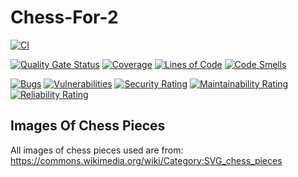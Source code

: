 # Chess-For-2

[![CI](https://github.com/Raboro/chess-for-2/actions/workflows/ci.yml/badge.svg)](https://github.com/Raboro/chess-for-2/actions/workflows/ci.yml)

[![Quality Gate Status](https://sonarcloud.io/api/project_badges/measure?project=Raboro_chess-for-2&metric=alert_status)](https://sonarcloud.io/summary/new_code?id=Raboro_chess-for-2)
[![Coverage](https://sonarcloud.io/api/project_badges/measure?project=Raboro_chess-for-2&metric=coverage)](https://sonarcloud.io/summary/new_code?id=Raboro_chess-for-2)
[![Lines of Code](https://sonarcloud.io/api/project_badges/measure?project=Raboro_chess-for-2&metric=ncloc)](https://sonarcloud.io/summary/new_code?id=Raboro_chess-for-2)
[![Code Smells](https://sonarcloud.io/api/project_badges/measure?project=Raboro_chess-for-2&metric=code_smells)](https://sonarcloud.io/summary/new_code?id=Raboro_chess-for-2)

[![Bugs](https://sonarcloud.io/api/project_badges/measure?project=Raboro_chess-for-2&metric=bugs)](https://sonarcloud.io/summary/new_code?id=Raboro_chess-for-2)
[![Vulnerabilities](https://sonarcloud.io/api/project_badges/measure?project=Raboro_chess-for-2&metric=vulnerabilities)](https://sonarcloud.io/summary/new_code?id=Raboro_chess-for-2)
[![Security Rating](https://sonarcloud.io/api/project_badges/measure?project=Raboro_chess-for-2&metric=security_rating)](https://sonarcloud.io/summary/new_code?id=Raboro_chess-for-2)
[![Maintainability Rating](https://sonarcloud.io/api/project_badges/measure?project=Raboro_chess-for-2&metric=sqale_rating)](https://sonarcloud.io/summary/new_code?id=Raboro_chess-for-2)
[![Reliability Rating](https://sonarcloud.io/api/project_badges/measure?project=Raboro_chess-for-2&metric=reliability_rating)](https://sonarcloud.io/summary/new_code?id=Raboro_chess-for-2)

## Images Of Chess Pieces
All images of chess pieces used are from: https://commons.wikimedia.org/wiki/Category:SVG_chess_pieces